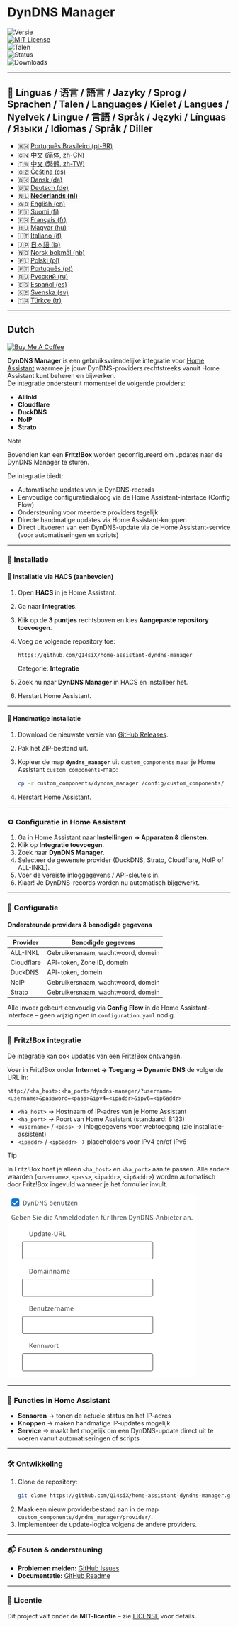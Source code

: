 # DynDNS Manager

[![Versie](https://img.shields.io/github/v/release/Q14siX/home-assistant-dyndns-manager)](https://github.com/Q14siX/home-assistant-dyndns-manager/releases)  
[![MIT License](https://img.shields.io/badge/License-MIT-green.svg)](LICENSE)  
![Talen](https://img.shields.io/badge/languages-20-blue.svg)  
![Status](https://img.shields.io/badge/status-stable-brightgreen.svg)  
![Downloads](https://img.shields.io/github/downloads/Q14siX/home-assistant-dyndns-manager/total)

---

## 📌 Línguas / 语言 / 語言 / Jazyky / Sprog / Sprachen / Talen / Languages / Kielet / Langues / Nyelvek / Lingue / 言語 / Språk / Języki / Línguas / Языки / Idiomas / Språk / Diller

- 🇧🇷 [Português Brasileiro (pt-BR)](https://github.com/Q14siX/home-assistant-dyndns-manager/blob/main/README/README_PT-BR.md#portugues-brasileiro)
- 🇨🇳 [中文 (简体, zh-CN)](https://github.com/Q14siX/home-assistant-dyndns-manager/blob/main/README/README_ZH-CN.md#简体中文)
- 🇹🇼 [中文 (繁體, zh-TW)](https://github.com/Q14siX/home-assistant-dyndns-manager/blob/main/README/README_ZH-TW.md#繁體中文)
- 🇨🇿 [Čeština (cs)](https://github.com/Q14siX/home-assistant-dyndns-manager/blob/main/README/README_CS.md#czech)
- 🇩🇰 [Dansk (da)](https://github.com/Q14siX/home-assistant-dyndns-manager/blob/main/README/README_DA.md#dansk)
- 🇩🇪 [Deutsch (de)](https://github.com/Q14siX/home-assistant-dyndns-manager/blob/main/README/README_DE.md#deutsch)
- 🇳🇱 [**Nederlands (nl)**](https://github.com/Q14siX/home-assistant-dyndns-manager/blob/main/README/README_NL.md#dutch)
- 🇬🇧 [English (en)](https://github.com/Q14siX/home-assistant-dyndns-manager/blob/main/README/README_EN.md#english)
- 🇫🇮 [Suomi (fi)](https://github.com/Q14siX/home-assistant-dyndns-manager/blob/main/README/README_FI.md#suomi)
- 🇫🇷 [Français (fr)](https://github.com/Q14siX/home-assistant-dyndns-manager/blob/main/README/README_FR.md#français)
- 🇭🇺 [Magyar (hu)](https://github.com/Q14siX/home-assistant-dyndns-manager/blob/main/README/README_HU.md#magyar)
- 🇮🇹 [Italiano (it)](https://github.com/Q14siX/home-assistant-dyndns-manager/blob/main/README/README_IT.md#italiano)
- 🇯🇵 [日本語 (ja)](https://github.com/Q14siX/home-assistant-dyndns-manager/blob/main/README/README_JA.md#日本語)
- 🇳🇴 [Norsk bokmål (nb)](https://github.com/Q14siX/home-assistant-dyndns-manager/blob/main/README/README_NB.md#norsk)
- 🇵🇱 [Polski (pl)](https://github.com/Q14siX/home-assistant-dyndns-manager/blob/main/README/README_PL.md#polski)
- 🇵🇹 [Português (pt)](https://github.com/Q14siX/home-assistant-dyndns-manager/blob/main/README/README_PT.md#português)
- 🇷🇺 [Русский (ru)](https://github.com/Q14siX/home-assistant-dyndns-manager/blob/main/README/README_RU.md#Русский)
- 🇪🇸 [Español (es)](https://github.com/Q14siX/home-assistant-dyndns-manager/blob/main/README/README_ES.md#español)
- 🇸🇪 [Svenska (sv)](https://github.com/Q14siX/home-assistant-dyndns-manager/blob/main/README/README_SV.md#svenska)
- 🇹🇷 [Türkçe (tr)](https://github.com/Q14siX/home-assistant-dyndns-manager/blob/main/README/README_TR.md#türkçe)

---

## Dutch

<a href="https://www.buymeacoffee.com/Q14siX" target="_blank"><img src="https://cdn.buymeacoffee.com/buttons/v2/default-yellow.png" alt="Buy Me A Coffee" style="height: 60px !important;width: 217px !important;" ></a>

**DynDNS Manager** is een gebruiksvriendelijke integratie voor [Home Assistant](https://www.home-assistant.io/) waarmee je jouw DynDNS-providers rechtstreeks vanuit Home Assistant kunt beheren en bijwerken.  
De integratie ondersteunt momenteel de volgende providers:

- **AllInkl**
- **Cloudflare**
- **DuckDNS**
- **NoIP**
- **Strato**

> [!NOTE]
> Bovendien kan een **Fritz!Box** worden geconfigureerd om updates naar de DynDNS Manager te sturen.

De integratie biedt:
- Automatische updates van je DynDNS-records
- Eenvoudige configuratiedialoog via de Home Assistant-interface (Config Flow)
- Ondersteuning voor meerdere providers tegelijk
- Directe handmatige updates via Home Assistant-knoppen
- Direct uitvoeren van een DynDNS-update via de Home Assistant-service (voor automatiseringen en scripts)

---

### 🚀 Installatie

#### 🔹 Installatie via HACS (aanbevolen)

1. Open **HACS** in je Home Assistant.
2. Ga naar **Integraties**.
3. Klik op de **3 puntjes** rechtsboven en kies **Aangepaste repository toevoegen**.
4. Voeg de volgende repository toe:

   ```
   https://github.com/Q14siX/home-assistant-dyndns-manager
   ```

   Categorie: **Integratie**

5. Zoek nu naar **DynDNS Manager** in HACS en installeer het.
6. Herstart Home Assistant.

---

#### 🔹 Handmatige installatie

1. Download de nieuwste versie van [GitHub Releases](https://github.com/Q14siX/home-assistant-dyndns-manager/releases).
2. Pak het ZIP-bestand uit.
3. Kopieer de map **`dyndns_manager`** uit `custom_components` naar je Home Assistant `custom_components`-map:

   ```bash
   cp -r custom_components/dyndns_manager /config/custom_components/
   ```

4. Herstart Home Assistant.

---

### ⚙️ Configuratie in Home Assistant

1. Ga in Home Assistant naar **Instellingen → Apparaten & diensten**.
2. Klik op **Integratie toevoegen**.
3. Zoek naar **DynDNS Manager**.
4. Selecteer de gewenste provider (DuckDNS, Strato, Cloudflare, NoIP of ALL-INKL).
5. Voer de vereiste inloggegevens / API-sleutels in.
6. Klaar! Je DynDNS-records worden nu automatisch bijgewerkt.

---

### 📄 Configuratie

#### Ondersteunde providers & benodigde gegevens

| Provider    | Benodigde gegevens |
|-------------|-------------------|
| ALL-INKL    | Gebruikersnaam, wachtwoord, domein |
| Cloudflare  | API-token, Zone ID, domein |
| DuckDNS     | API-token, domein |
| NoIP        | Gebruikersnaam, wachtwoord, domein |
| Strato      | Gebruikersnaam, wachtwoord, domein |

Alle invoer gebeurt eenvoudig via **Config Flow** in de Home Assistant-interface – geen wijzigingen in `configuration.yaml` nodig.

---

### 📡 Fritz!Box integratie

De integratie kan ook updates van een Fritz!Box ontvangen.

Voer in Fritz!Box onder **Internet → Toegang → Dynamic DNS** de volgende URL in:

```
http://<ha_host>:<ha_port>/dyndns-manager/?username=<username>&password=<pass>&ipv4=<ipaddr>&ipv6=<ip6addr>
```

- `<ha_host>` → Hostnaam of IP-adres van je Home Assistant
- `<ha_port>` → Poort van Home Assistant (standaard: 8123)
- `<username>` / `<pass>` → inloggegevens voor webtoegang (zie installatie-assistent)
- `<ipaddr>` / `<ip6addr>` → placeholders voor IPv4 en/of IPv6

> [!TIP]
> In Fritz!Box hoef je alleen `<ha_host>` en `<ha_port>` aan te passen. Alle andere waarden (`<username>`, `<pass>`, `<ipaddr>`, `<ip6addr>`) worden automatisch door Fritz!Box ingevuld wanneer je het formulier invult.

![FRITZ!BOX invoerformulier](https://raw.githubusercontent.com/Q14siX/home-assistant-dyndns-manager/master/images/FRITZ!Box.png)

---

### 🔘 Functies in Home Assistant

- **Sensoren** → tonen de actuele status en het IP-adres
- **Knoppen** → maken handmatige IP-updates mogelijk
- **Service** → maakt het mogelijk om een DynDNS-update direct uit te voeren vanuit automatiseringen of scripts

---

### 🛠 Ontwikkeling

1. Clone de repository:
   ```bash
   git clone https://github.com/Q14siX/home-assistant-dyndns-manager.git
   ```
2. Maak een nieuw providerbestand aan in de map `custom_components/dyndns_manager/provider/`.
3. Implementeer de update-logica volgens de andere providers.

---

### 📬 Fouten & ondersteuning

- **Problemen melden:** [GitHub Issues](https://github.com/Q14siX/home-assistant-dyndns-manager/issues)  
- **Documentatie:** [GitHub Readme](https://github.com/Q14siX/home-assistant-dyndns-manager)

---

### 📜 Licentie

Dit project valt onder de **MIT-licentie** – zie [LICENSE](https://github.com/Q14siX/home-assistant-dyndns-manager/blob/main/LICENSE) voor details.
